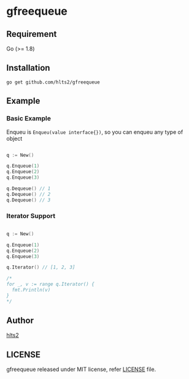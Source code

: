 # gfreequeue


## Requirement
Go (>= 1.8)

## Installation

```shell
go get github.com/hlts2/gfreequeue
```
## Example

### Basic Example

Enqueu is `Enqueu(value interface{})`, so you can enqueu any type of object

```go

q := New()

q.Enqueue(1)
q.Enqueue(2)
q.Enqueue(3)

q.Dequeue() // 1
q.Dequeue() // 2
q.Dequeue() // 3

```

### Iterator Support

```go

q := New()

q.Enqueue(1)
q.Enqueue(2)
q.Enqueue(3)

q.Iterator() // [1, 2, 3]

/*
for _, v := range q.Iterator() {
  fmt.Println(v)
}
*/
```


## Author
[hlts2](https://github.com/hlts2)

## LICENSE
gfreequeue released under MIT license, refer [LICENSE](https://github.com/hlts2/gfreequeue/blob/master/LICENSE) file.
